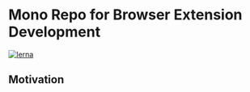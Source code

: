 # Mono Repo for Browser Extension Development
[![lerna](https://img.shields.io/badge/maintained%20with-lerna-cc00ff.svg)](https://lerna.js.org/)


## Motivation